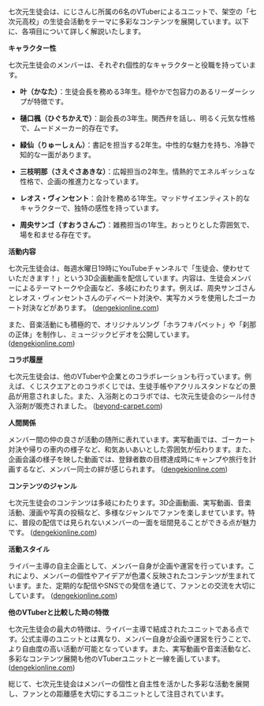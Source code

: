 七次元生徒会は、にじさんじ所属の6名のVTuberによるユニットで、架空の「七次元高校」の生徒会活動をテーマに多彩なコンテンツを展開しています。以下に、各項目について詳しく解説いたします。

**キャラクター性**

七次元生徒会のメンバーは、それぞれ個性的なキャラクターと役職を持っています。

- **叶（かなた）**：生徒会長を務める3年生。穏やかで包容力のあるリーダーシップが特徴です。

- **樋口楓（ひぐちかえで）**：副会長の3年生。関西弁を話し、明るく元気な性格で、ムードメーカー的存在です。

- **緑仙（りゅーしぇん）**：書記を担当する2年生。中性的な魅力を持ち、冷静で知的な一面があります。

- **三枝明那（さえぐさあきな）**：広報担当の2年生。情熱的でエネルギッシュな性格で、企画の推進力となっています。

- **レオス・ヴィンセント**：会計を務める1年生。マッドサイエンティスト的なキャラクターで、独特の感性を持っています。

- **周央サンゴ（すおうさんご）**：雑務担当の1年生。おっとりとした雰囲気で、場を和ませる存在です。

**活動内容**

七次元生徒会は、毎週水曜日19時にYouTubeチャンネルで「生徒会、使わせていただきます！」という3D企画動画を配信しています。内容は、生徒会メンバーによるテーマトークや企画など、多岐にわたります。例えば、周央サンゴさんとレオス・ヴィンセントさんのディベート対決や、実写カメラを使用したゴーカート対決などがあります。 ([dengekionline.com](https://dengekionline.com/article/202411/25172?utm_source=openai))

また、音楽活動にも積極的で、オリジナルソング「ホラフキパペット」や「刹那の正体」を制作し、ミュージックビデオを公開しています。 ([dengekionline.com](https://dengekionline.com/article/202411/25172?utm_source=openai))

**コラボ履歴**

七次元生徒会は、他のVTuberや企業とのコラボレーションも行っています。例えば、くじスクエアとのコラボくじでは、生徒手帳やアクリルスタンドなどの景品が用意されました。また、入浴剤とのコラボでは、七次元生徒会のシール付き入浴剤が販売されました。 ([beyond-carpet.com](https://beyond-carpet.com/archives/14238?utm_source=openai))

**人間関係**

メンバー間の仲の良さが活動の随所に表れています。実写動画では、ゴーカート対決や帰りの車内の様子など、和気あいあいとした雰囲気が伝わります。また、企画会議の様子を映した動画では、登録者数の目標達成時にキャンプや旅行を計画するなど、メンバー同士の絆が感じられます。 ([dengekionline.com](https://dengekionline.com/article/202411/25172?utm_source=openai))

**コンテンツのジャンル**

七次元生徒会のコンテンツは多岐にわたります。3D企画動画、実写動画、音楽活動、漫画や写真の投稿など、多様なジャンルでファンを楽しませています。特に、普段の配信では見られないメンバーの一面を垣間見ることができる点が魅力です。 ([dengekionline.com](https://dengekionline.com/article/202411/25172?utm_source=openai))

**活動スタイル**

ライバー主導の自主企画として、メンバー自身が企画や運営を行っています。これにより、メンバーの個性やアイデアが色濃く反映されたコンテンツが生まれています。また、定期的な配信やSNSでの発信を通じて、ファンとの交流を大切にしています。 ([dengekionline.com](https://dengekionline.com/article/202411/25172?utm_source=openai))

**他のVTuberと比較した時の特徴**

七次元生徒会の最大の特徴は、ライバー主導で結成されたユニットである点です。公式主導のユニットとは異なり、メンバー自身が企画や運営を行うことで、より自由度の高い活動が可能となっています。また、実写動画や音楽活動など、多彩なコンテンツ展開も他のVTuberユニットと一線を画しています。 ([dengekionline.com](https://dengekionline.com/article/202411/25172?utm_source=openai))

総じて、七次元生徒会はメンバーの個性と自主性を活かした多彩な活動を展開し、ファンとの距離感を大切にするユニットとして注目されています。 